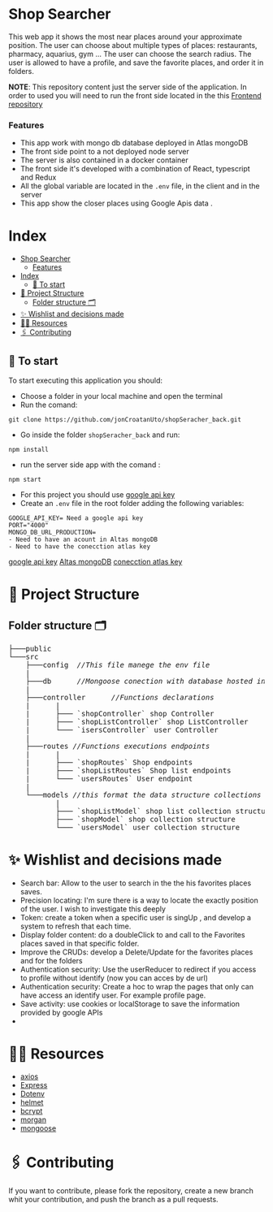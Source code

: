# Shop Searcher

This web app it shows the most near places around your approximate position.
The user can choose about multiple types of places: restaurants, pharmacy, aquarius, gym ...
The user can choose the search radius.
The user is allowed to have a profile, and save the favorite places, and order it in folders.

**NOTE**: This repository content just the server side of the application. In order to used you will need to run the front side located in the this [ Frontend repository](https://github.com/jonCroatanUto/shopSeracher_front.git)

### Features

- This app work with mongo db database deployed in Atlas mongoDB
- The front side point to a not deployed node server
- The server is also contained in a docker container
- The front side it's developed with a combination of React, typescript and Redux
- All the global variable are located in the `.env` file, in the client and in the server
- This app show the closer places using Google Apis data .

# Index

- [Shop Searcher](#shop-searcher)
    - [Features](#features)
- [Index](#index)
  - [🚀 To start](#-to-start)
- [🦴 Project Structure](#-project-structure)
  - [Folder structure 🗂](#folder-structure-)
- [✨ Wishlist and decisions made](#-wishlist-and-decisions-made)
- [🕵️‍♂️ Resources](#️️-resources)
- [🖇️ Contributing](#️-contributing)

## 🚀 To start

To start executing this application you should:

- Choose a folder in your local machine and open the terminal
- Run the comand:

```
git clone https://github.com/jonCroatanUto/shopSeracher_back.git
```

- Go inside the folder `shopSeracher_back` and run:

```
npm install
```

- run the server side app with the comand :

```
npm start
```

- For this project you should use [google api key](https://developers.google.com/maps/documentation/javascript/get-api-key)
- Create an `.env` file in the root folder adding the following variables:

```
GOOGLE_API_KEY= Need a google api key
PORT="4000"
MONGO_DB_URL_PRODUCTION=
- Need to have an acount in Altas mongoDB
- Need to have the conecction atlas key
```
[google api key](https://developers.google.com/maps/documentation/javascript/get-api-key)
[Altas mongoDB](https://www.mongodb.com/es/cloud/atlas/register)
[conecction atlas key](https://docs.atlas.mongodb.com/connect-to-cluster/)

###

# 🦴 Project Structure

## Folder structure 🗂

<pre>
├───public
└───src
    ├───config  <i>//This file manege the env file  </i>
    |
    ├───db      <i>//Mongoose conection with database hosted in Atles mongoDB   </i>
    |	  
    ├───controller      <i>//Functions declarations  </i>
    |      | 
    |      ├─── `shopController` shop Controller
    |      ├─── `shopListController` shop ListController
    |      └─── `isersController` user Controller
    |     
    ├───routes <i>//Functions executions endpoints  </i>
    |      | 
    |      ├─── `shopRoutes` Shop endpoints 
    |      ├─── `shopListRoutes` Shop list endpoints 
    |      └─── `usersRoutes` User endpoint 
    |
    └───models <i>//this format the data structure collections   </i>
           | 
           ├─── `shopListModel` shop list collection structure
           ├─── `shopModel` shop collection structure
           └─── `usersModel` user collection structure
</pre>

# ✨ Wishlist and decisions made

- Search bar: Allow to the user to search in the the his favorites places saves.
- Precision locating: I'm sure there is a way to locate the exactly position of the user. I wish to investigate this deeply
- Token: create a token when a specific user is singUp , and develop a system to refresh that each time.
- Display folder content: do a doubleClick to and call to the Favorites places saved in that specific folder.
- Improve the CRUDs: develop a Delete/Update for the favorites places and for the folders
- Authentication security: Use the userReducer to redirect if you access to profile without identify (now you can acces by de url)
- Authentication security: Create a hoc to wrap the pages that only can have access an identify user. For example profile page.
- Save activity: use cookies or localStorage to save the information provided by google APIs
-

# 🕵️‍♂️ Resources

- [axios](https://www.npmjs.com/package/axios)
- [Express](https://expressjs.com/)
- [Dotenv](https://www.npmjs.com/package/dotenv)
- [helmet](https://helmetjs.github.io/)
- [bcrypt](https://www.npmjs.com/package/bcrypt)
- [morgan](https://www.npmjs.com/package/morgan)
- [mongoose](https://mongoosejs.com/docs/)

# 🖇️ Contributing

If you want to contribute, please fork the repository, create a new branch whit your contribution, and push the branch as a pull requests.
